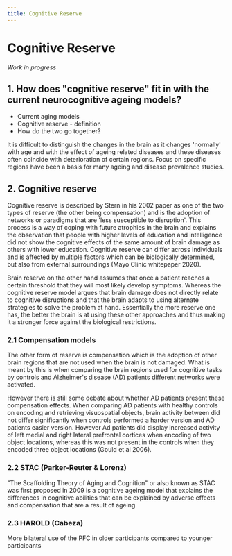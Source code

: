 ```yaml
---
title: Cognitive Reserve
---
```

# Cognitive Reserve
*Work in progress*

## 1. How does "cognitive reserve" fit in with the current neurocognitive ageing models?

* Current aging models
* Cognitive reserve - definition
* How do the two go together?

It is difficult to distinguish the changes in the brain as it changes 'normally'
with age and with the effect of ageing related diseases and these diseases often
coincide with deterioration of certain regions.
Focus on specific regions have been a basis for many ageing and disease prevalence studies.

<!-- -- reading:
* what is cognitive reserve?
* does it STAC up?
* brain mechanisms of successful compensation during learning in AD
* prevalence of AD and other dementias... fratiglioni

-- TODOs
plan
1. Add more to STAC section: papers that support/dispute, how it still stacs up
2. Add about HAROLD model
3. How does this all go together -->

## 2. Cognitive reserve
Cognitive reserve is described by Stern in his 2002 paper as one of the two types of reserve (the other being compensation) and is the adoption of networks or paradigms that are 'less susceptible to disruption'.
This process is a way of coping with future atrophies in the brain and explains the observation that people with higher levels of education and intelligence did not show the cognitive effects of the same amount of brain damage as others with lower education.
Cognitive reserve can differ across individuals and is affected by multiple factors which can be biologically determined, but also from external surroundings (Mayo Clinic whitepaper 2020).


Brain reserve on the other hand assumes that once a patient reaches a certain threshold that they will most likely develop symptoms.
Whereas the cognitive reserve model argues that brain damage does not directly relate to cognitive disruptions and that the brain adapts to using alternate strategies to solve the problem at hand.
Essentially the more reserve one has, the better the brain is at using these other approaches and thus making it a stronger force against the biological restrictions.

### 2.1 Compensation models
The other form of reserve is compensation which is the adoption of other brain regions that are not used when the brain is not damaged.
What is meant by this is when comparing the brain regions used for cognitive tasks by controls and Alzheimer's disease (AD) patients different networks were activated.

However there is still some debate about whether AD patients present these compensation effects.
When comparing AD patients with healthy controls on encoding and retrieving visuospatial objects, brain activity between did not differ significantly when controls performed a harder version and AD patients easier version.
However Ad patients did display increased activity of left medial and right lateral prefrontal cortices when encoding of two object locations, whereas this was not present in the controls when they encoded three object locations (Gould et al 2006).


### 2.2 STAC (Parker-Reuter & Lorenz)
"The Scaffolding Theory of Aging and Cognition" or also known as STAC was first proposed in 2009 is a cognitive ageing model that explains the differences in cognitive abilities that can be explained by adverse effects and compensation that are a result of ageing.

### 2.3 HAROLD (Cabeza)
More bilateral use of the PFC in older participants compared to younger participants
